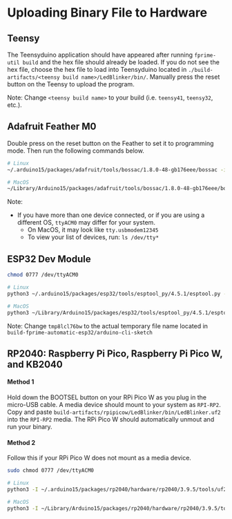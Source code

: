 # Uploading Binary File to Hardware

## Teensy

The Teensyduino application should have appeared after running `fprime-util build` and the hex file should already be loaded. If you do not see the hex file, choose the hex file to load into Teensyduino located in `./build-artifacts/<teensy build name>/LedBlinker/bin/`. Manually press the reset button on the Teensy to upload the program.

Note: Change `<teensy build name>` to your build (i.e. `teensy41`, `teensy32`, etc.).

## Adafruit Feather M0

Double press on the reset button on the Feather to set it to programming mode. Then run the following commands below.

```sh
# Linux
~/.arduino15/packages/adafruit/tools/bossac/1.8.0-48-gb176eee/bossac -i -d --port=ttyACM0 -U -i --offset=0x2000 -w -v ./build-artifacts/featherM0/LedBlinker/bin/LedBlinker.bin -R

# MacOS
~/Library/Arduino15/packages/adafruit/tools/bossac/1.8.0-48-gb176eee/bossac -i -d --port=tty.usbmodem12345 -U -i --offset=0x2000 -w -v ./build-artifacts/featherM0/LedBlinker/bin/LedBlinker.bin -R
```

Note:
  - If you have more than one device connected, or if you are using a different OS, `ttyACM0` may differ for your system.
      - On MacOS, it may look like `tty.usbmodem12345`
      - To view your list of devices, run: `ls /dev/tty*`

## ESP32 Dev Module

```sh
chmod 0777 /dev/ttyACM0

# Linux
python3 ~/.arduino15/packages/esp32/tools/esptool_py/4.5.1/esptool.py --chip esp32 --port /dev/ttyUSB0 --baud 921600  --before default_reset --after hard_reset write_flash -e -z --flash_mode dio --flash_freq 80m --flash_size 4MB 0x1000 build-fprime-automatic-esp32/arduino-cli-sketch/tmp8lcl76bw.ino.bootloader.bin 0x8000 build-fprime-automatic-esp32/arduino-cli-sketch/tmp8lcl76bw.ino.partitions.bin 0xe000 ~/.arduino15/packages/esp32/hardware/esp32/2.0.9/tools/partitions/boot_app0.bin 0x10000 build-artifacts/esp32/LedBlinker/bin/LedBlinker.bin

# MacOS
python3 ~/Library/Arduino15/packages/esp32/tools/esptool_py/4.5.1/esptool.py --chip esp32 --port /dev/ttyUSB0 --baud 921600  --before default_reset --after hard_reset write_flash -e -z --flash_mode dio --flash_freq 80m --flash_size 4MB 0x1000 build-fprime-automatic-esp32/arduino-cli-sketch/tmp8lcl76bw.ino.bootloader.bin 0x8000 build-fprime-automatic-esp32/arduino-cli-sketch/tmp8lcl76bw.ino.partitions.bin 0xe000 ~/Library/Arduino15/packages/esp32/hardware/esp32/2.0.9/tools/partitions/boot_app0.bin 0x10000 build-artifacts/esp32/LedBlinker/bin/LedBlinker.bin
```

Note: Change `tmp8lcl76bw` to the actual temporary file name located in `build-fprime-automatic-esp32/arduino-cli-sketch`

## RP2040: Raspberry Pi Pico, Raspberry Pi Pico W, and KB2040

#### Method 1

Hold down the BOOTSEL button on your RPi Pico W as you plug in the micro-USB cable. A media device should mount to your system as `RPI-RP2`. Copy and paste `build-artifacts/rpipicow/LedBlinker/bin/LedBlinker.uf2` into the `RPI-RP2` media. The RPi Pico W should automatically unmout and run your binary.


#### Method 2

Follow this if your RPi Pico W does not mount as a media device.

```sh
sudo chmod 0777 /dev/ttyACM0

# Linux
python3 -I ~/.arduino15/packages/rp2040/hardware/rp2040/3.9.5/tools/uf2conv.py --serial /dev/ttyACM0 --family RP2040 --deploy build-artifacts/rpipicow/LedBlinker/bin/LedBlinker.uf2

# MacOS
python3 -I ~/Library/Arduino15/packages/rp2040/hardware/rp2040/3.9.5/tools/uf2conv.py --serial /dev/ttyACM0 --family RP2040 --deploy build-artifacts/rpipicow/LedBlinker/bin/LedBlinker.uf2
```
